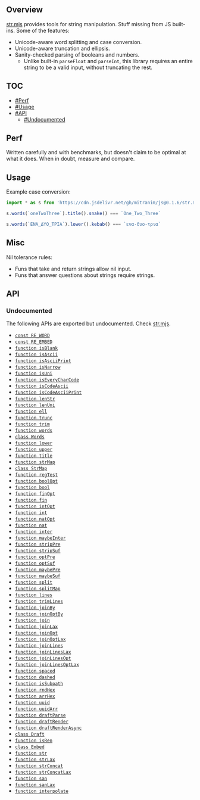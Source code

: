 ## Overview

[str.mjs](../str.mjs) provides tools for string manipulation. Stuff missing from JS built-ins. Some of the features:

* Unicode-aware word splitting and case conversion.
* Unicode-aware truncation and ellipsis.
* Sanity-checked parsing of booleans and numbers.
  * Unlike built-in `parseFloat` and `parseInt`, this library requires an entire string to be a valid input, without truncating the rest.

## TOC

* [#Perf](#perf)
* [#Usage](#usage)
* [#API](#api)
  * [#Undocumented](#undocumented)

## Perf

Written carefully and with benchmarks, but doesn't claim to be optimal at what it does. When in doubt, measure and compare.

## Usage

Example case conversion:

```js
import * as s from 'https://cdn.jsdelivr.net/gh/mitranim/js@0.1.6/str.mjs'

s.words(`oneTwoThree`).title().snake() === `One_Two_Three`

s.words(`ΕΝΑ_ΔΥΟ_ΤΡΙΑ`).lower().kebab() === `ενα-δυο-τρια`
```

## Misc

Nil tolerance rules:

  * Funs that take and return strings allow nil input.
  * Funs that answer questions about strings require strings.

## API

### Undocumented

The following APIs are exported but undocumented. Check [str.mjs](../str.mjs).

  * [`const RE_WORD`](../str.mjs#L4)
  * [`const RE_EMBED`](../str.mjs#L5)
  * [`function isBlank`](../str.mjs#L7)
  * [`function isAscii`](../str.mjs#L9)
  * [`function isAsciiPrint`](../str.mjs#L11)
  * [`function isNarrow`](../str.mjs#L13)
  * [`function isUni`](../str.mjs#L19)
  * [`function isEveryCharCode`](../str.mjs#L21)
  * [`function isCodeAscii`](../str.mjs#L30)
  * [`function isCodeAsciiPrint`](../str.mjs#L34)
  * [`function lenStr`](../str.mjs#L38)
  * [`function lenUni`](../str.mjs#L40)
  * [`function ell`](../str.mjs#L47)
  * [`function trunc`](../str.mjs#L49)
  * [`function trim`](../str.mjs#L71)
  * [`function words`](../str.mjs#L73)
  * [`class Words`](../str.mjs#L82)
  * [`function lower`](../str.mjs#L143)
  * [`function upper`](../str.mjs#L144)
  * [`function title`](../str.mjs#L147)
  * [`function strMap`](../str.mjs#L153)
  * [`class StrMap`](../str.mjs#L166)
  * [`function regTest`](../str.mjs#L259)
  * [`function boolOpt`](../str.mjs#L264)
  * [`function bool`](../str.mjs#L271)
  * [`function finOpt`](../str.mjs#L273)
  * [`function fin`](../str.mjs#L278)
  * [`function intOpt`](../str.mjs#L280)
  * [`function int`](../str.mjs#L285)
  * [`function natOpt`](../str.mjs#L287)
  * [`function nat`](../str.mjs#L292)
  * [`function inter`](../str.mjs#L294)
  * [`function maybeInter`](../str.mjs#L304)
  * [`function stripPre`](../str.mjs#L315)
  * [`function stripSuf`](../str.mjs#L323)
  * [`function optPre`](../str.mjs#L330)
  * [`function optSuf`](../str.mjs#L336)
  * [`function maybePre`](../str.mjs#L342)
  * [`function maybeSuf`](../str.mjs#L348)
  * [`function split`](../str.mjs#L354)
  * [`function splitMap`](../str.mjs#L357)
  * [`function lines`](../str.mjs#L380)
  * [`function trimLines`](../str.mjs#L381)
  * [`function joinBy`](../str.mjs#L383)
  * [`function joinOptBy`](../str.mjs#L393)
  * [`function join`](../str.mjs#L403)
  * [`function joinLax`](../str.mjs#L404)
  * [`function joinOpt`](../str.mjs#L405)
  * [`function joinOptLax`](../str.mjs#L406)
  * [`function joinLines`](../str.mjs#L408)
  * [`function joinLinesLax`](../str.mjs#L409)
  * [`function joinLinesOpt`](../str.mjs#L410)
  * [`function joinLinesOptLax`](../str.mjs#L411)
  * [`function spaced`](../str.mjs#L413)
  * [`function dashed`](../str.mjs#L414)
  * [`function isSubpath`](../str.mjs#L417)
  * [`function rndHex`](../str.mjs#L422)
  * [`function arrHex`](../str.mjs#L428)
  * [`function uuid`](../str.mjs#L440)
  * [`function uuidArr`](../str.mjs#L443)
  * [`function draftParse`](../str.mjs#L457)
  * [`function draftRender`](../str.mjs#L458)
  * [`function draftRenderAsync`](../str.mjs#L459)
  * [`class Draft`](../str.mjs#L470)
  * [`function isRen`](../str.mjs#L500)
  * [`class Embed`](../str.mjs#L503)
  * [`function str`](../str.mjs#L526)
  * [`function strLax`](../str.mjs#L532)
  * [`function strConcat`](../str.mjs#L538)
  * [`function strConcatLax`](../str.mjs#L542)
  * [`function san`](../str.mjs#L550)
  * [`function sanLax`](../str.mjs#L552)
  * [`function interpolate`](../str.mjs#L555)
